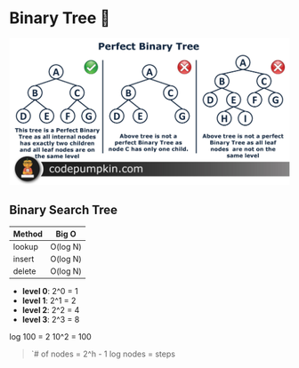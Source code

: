 # Binary Tree :seedling:

![Binary Tree](binaryTree.image.jpg)

## Binary Search Tree

| Method | Big O    |
| ------ | -------- |
| lookup | O(log N) |
| insert | O(log N) |
| delete | O(log N) |

- **level 0**: 2^0 = 1
- **level 1**: 2^1 = 2
- **level 2**: 2^2 = 4
- **level 3**: 2^3 = 8

log 100 = 2
10^2 = 100

> `# of nodes = 2^h - 1
> log nodes = steps
